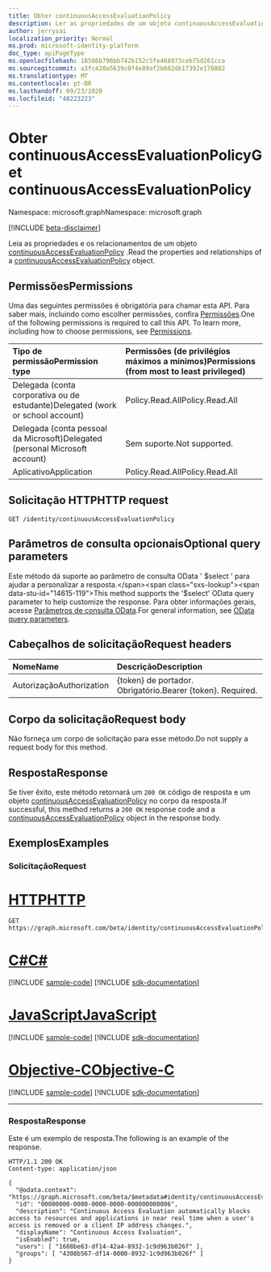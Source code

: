 ```yaml
---
title: Obter continuousAccessEvaluationPolicy
description: Ler as propriedades de um objeto continuousAccessEvaluationPolicy.
author: jerrysai
localization_priority: Normal
ms.prod: microsoft-identity-platform
doc_type: apiPageType
ms.openlocfilehash: 18586b796bb742b152c5fe468973ceb75d261cca
ms.sourcegitcommit: a3fc420a5639c0f4e89af2b602db17392e176802
ms.translationtype: MT
ms.contentlocale: pt-BR
ms.lasthandoff: 09/23/2020
ms.locfileid: "48223223"
---
```

# <a name="get-continuousaccessevaluationpolicy"></a><span data-ttu-id="14615-103">Obter continuousAccessEvaluationPolicy</span><span class="sxs-lookup"><span data-stu-id="14615-103">Get continuousAccessEvaluationPolicy</span></span>
<span data-ttu-id="14615-104">Namespace: microsoft.graph</span><span class="sxs-lookup"><span data-stu-id="14615-104">Namespace: microsoft.graph</span></span>

[!INCLUDE [beta-disclaimer](../../includes/beta-disclaimer.md)]

<span data-ttu-id="14615-105">Leia as propriedades e os relacionamentos de um objeto [continuousAccessEvaluationPolicy](../resources/continuousaccessevaluationpolicy.md) .</span><span class="sxs-lookup"><span data-stu-id="14615-105">Read the properties and relationships of a [continuousAccessEvaluationPolicy](../resources/continuousaccessevaluationpolicy.md) object.</span></span>

## <a name="permissions"></a><span data-ttu-id="14615-106">Permissões</span><span class="sxs-lookup"><span data-stu-id="14615-106">Permissions</span></span>
<span data-ttu-id="14615-p101">Uma das seguintes permissões é obrigatória para chamar esta API. Para saber mais, incluindo como escolher permissões, confira [Permissões](/graph/permissions-reference).</span><span class="sxs-lookup"><span data-stu-id="14615-p101">One of the following permissions is required to call this API. To learn more, including how to choose permissions, see [Permissions](/graph/permissions-reference).</span></span>

|<span data-ttu-id="14615-109">Tipo de permissão</span><span class="sxs-lookup"><span data-stu-id="14615-109">Permission type</span></span>|<span data-ttu-id="14615-110">Permissões (de privilégios máximos a mínimos)</span><span class="sxs-lookup"><span data-stu-id="14615-110">Permissions (from most to least privileged)</span></span>|
|:---|:---|
|<span data-ttu-id="14615-111">Delegada (conta corporativa ou de estudante)</span><span class="sxs-lookup"><span data-stu-id="14615-111">Delegated (work or school account)</span></span>     | <span data-ttu-id="14615-112">Policy.Read.All</span><span class="sxs-lookup"><span data-stu-id="14615-112">Policy.Read.All</span></span> |
|<span data-ttu-id="14615-113">Delegada (conta pessoal da Microsoft)</span><span class="sxs-lookup"><span data-stu-id="14615-113">Delegated (personal Microsoft account)</span></span> | <span data-ttu-id="14615-114">Sem suporte.</span><span class="sxs-lookup"><span data-stu-id="14615-114">Not supported.</span></span> |
|<span data-ttu-id="14615-115">Aplicativo</span><span class="sxs-lookup"><span data-stu-id="14615-115">Application</span></span>                            | <span data-ttu-id="14615-116">Policy.Read.All</span><span class="sxs-lookup"><span data-stu-id="14615-116">Policy.Read.All</span></span> |

## <a name="http-request"></a><span data-ttu-id="14615-117">Solicitação HTTP</span><span class="sxs-lookup"><span data-stu-id="14615-117">HTTP request</span></span>

<!-- {  "blockType": "ignored"} -->
``` http
GET /identity/continuousAccessEvaluationPolicy
```

## <a name="optional-query-parameters"></a><span data-ttu-id="14615-118">Parâmetros de consulta opcionais</span><span class="sxs-lookup"><span data-stu-id="14615-118">Optional query parameters</span></span>
<span data-ttu-id="14615-119">Este método dá suporte ao parâmetro de consulta OData ' $select ' para ajudar a personalizar a resposta.</span><span class="sxs-lookup"><span data-stu-id="14615-119">This method supports the '$select' OData query parameter to help customize the response.</span></span> <span data-ttu-id="14615-120">Para obter informações gerais, acesse [Parâmetros de consulta OData](/graph/query-parameters).</span><span class="sxs-lookup"><span data-stu-id="14615-120">For general information, see [OData query parameters](/graph/query-parameters).</span></span>

## <a name="request-headers"></a><span data-ttu-id="14615-121">Cabeçalhos de solicitação</span><span class="sxs-lookup"><span data-stu-id="14615-121">Request headers</span></span>
|<span data-ttu-id="14615-122">Nome</span><span class="sxs-lookup"><span data-stu-id="14615-122">Name</span></span>|<span data-ttu-id="14615-123">Descrição</span><span class="sxs-lookup"><span data-stu-id="14615-123">Description</span></span>|
|:---|:---|
|<span data-ttu-id="14615-124">Autorização</span><span class="sxs-lookup"><span data-stu-id="14615-124">Authorization</span></span>|<span data-ttu-id="14615-p103">{token} de portador. Obrigatório.</span><span class="sxs-lookup"><span data-stu-id="14615-p103">Bearer {token}. Required.</span></span>|

## <a name="request-body"></a><span data-ttu-id="14615-127">Corpo da solicitação</span><span class="sxs-lookup"><span data-stu-id="14615-127">Request body</span></span>
<span data-ttu-id="14615-128">Não forneça um corpo de solicitação para esse método.</span><span class="sxs-lookup"><span data-stu-id="14615-128">Do not supply a request body for this method.</span></span>

## <a name="response"></a><span data-ttu-id="14615-129">Resposta</span><span class="sxs-lookup"><span data-stu-id="14615-129">Response</span></span>

<span data-ttu-id="14615-130">Se tiver êxito, este método retornará um `200 OK` código de resposta e um objeto [continuousAccessEvaluationPolicy](../resources/continuousaccessevaluationpolicy.md) no corpo da resposta.</span><span class="sxs-lookup"><span data-stu-id="14615-130">If successful, this method returns a `200 OK` response code and a [continuousAccessEvaluationPolicy](../resources/continuousaccessevaluationpolicy.md) object in the response body.</span></span>

## <a name="examples"></a><span data-ttu-id="14615-131">Exemplos</span><span class="sxs-lookup"><span data-stu-id="14615-131">Examples</span></span>

### <a name="request"></a><span data-ttu-id="14615-132">Solicitação</span><span class="sxs-lookup"><span data-stu-id="14615-132">Request</span></span>

# <a name="http"></a>[<span data-ttu-id="14615-133">HTTP</span><span class="sxs-lookup"><span data-stu-id="14615-133">HTTP</span></span>](#tab/http)
<!-- {
  "blockType": "request",
  "name": "get_continuousaccessevaluationpolicy"
}
-->
``` http
GET https://graph.microsoft.com/beta/identity/continuousAccessEvaluationPolicy
```
# <a name="c"></a>[<span data-ttu-id="14615-134">C#</span><span class="sxs-lookup"><span data-stu-id="14615-134">C#</span></span>](#tab/csharp)
[!INCLUDE [sample-code](../includes/snippets/csharp/get-continuousaccessevaluationpolicy-csharp-snippets.md)]
[!INCLUDE [sdk-documentation](../includes/snippets/snippets-sdk-documentation-link.md)]

# <a name="javascript"></a>[<span data-ttu-id="14615-135">JavaScript</span><span class="sxs-lookup"><span data-stu-id="14615-135">JavaScript</span></span>](#tab/javascript)
[!INCLUDE [sample-code](../includes/snippets/javascript/get-continuousaccessevaluationpolicy-javascript-snippets.md)]
[!INCLUDE [sdk-documentation](../includes/snippets/snippets-sdk-documentation-link.md)]

# <a name="objective-c"></a>[<span data-ttu-id="14615-136">Objective-C</span><span class="sxs-lookup"><span data-stu-id="14615-136">Objective-C</span></span>](#tab/objc)
[!INCLUDE [sample-code](../includes/snippets/objc/get-continuousaccessevaluationpolicy-objc-snippets.md)]
[!INCLUDE [sdk-documentation](../includes/snippets/snippets-sdk-documentation-link.md)]

---



### <a name="response"></a><span data-ttu-id="14615-137">Resposta</span><span class="sxs-lookup"><span data-stu-id="14615-137">Response</span></span>

<span data-ttu-id="14615-138">Este é um exemplo de resposta.</span><span class="sxs-lookup"><span data-stu-id="14615-138">The following is an example of the response.</span></span>

<!-- {
  "blockType": "response",
  "truncated": true,
  "@odata.type": "microsoft.graph.continuousAccessEvaluationPolicy"
} -->

``` http
HTTP/1.1 200 OK
Content-type: application/json

{
  "@odata.context": "https://graph.microsoft.com/beta/$metadata#identity/continuousAccessEvaluationPolicy/$entity",
  "id": "00000000-0000-0000-0000-000000000006",
  "description": "Continuous Access Evaluation automatically blocks access to resources and applications in near real time when a user's access is removed or a client IP address changes.",
  "displayName": "Continuous Access Evaluation",
  "isEnabled": true,
  "users": [ "1608be63-df14-42a4-8932-1c9d963b026f" ],
  "groups": [ "4308b567-df14-0000-8932-1c9d963b026f" ]
}
```
